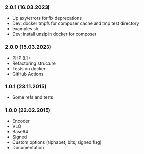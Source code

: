 ### 2.0.1 (16.03.2023)

* Up axy/errors for fix deprecations
* Dev: docker tmpfs for composer cache and tmp test directory
* examples.sh
* Dev: install unzip in docker for composer

### 2.0.0 (15.03.2023)

* PHP 8.1+
* Refactoring structure
* Tests on docker
* GitHub Actions

### 1.0.1 (23.11.2015)

* Some refs and tests

### 1.0.0 (22.02.2015)

* Encoder
* VLQ
* Base64
* Signed
* Custom options (alphabet, bits, signed flag)
* Documentation
